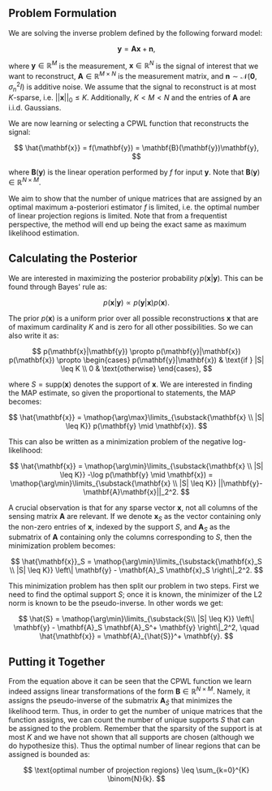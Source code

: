 ## Problem Formulation

We are solving the inverse problem defined by the following forward model:

$$ 
\mathbf{y} = \mathbf{A}\mathbf{x} + \mathbf{n},
$$

where $\mathbf{y} \in \mathbb{R}^M$ is the measurement, $\mathbf{x} \in \mathbb{R}^N$ is the signal of interest that we want to reconstruct, $\mathbf{A} \in \mathbb{R}^{M \times N}$ is the measurement matrix, and $\mathbf{n} \sim \mathcal{N}(\mathbf{0}, \sigma_n^2 I)$ is additive noise. We assume that the signal to reconstruct is at most $K$-sparse, i.e. $||\mathbf{x}||_0 \leq K$. Additionally, $K < M < N$ and the entries of $\mathbf{A}$ are i.i.d. Gaussians.

We are now learning or selecting a CPWL function that reconstructs the signal:

$$
\hat{\mathbf{x}} = f(\mathbf{y}) = \mathbf{B}(\mathbf{y})\mathbf{y},
$$

where $\mathbf{B}(\mathbf{y})$ is the linear operation performed by $f$ for input $\mathbf{y}$. Note that $\mathbf{B}(\mathbf{y}) \in \mathbb{R}^{N \times M}$.

We aim to show that the number of unique matrices that are assigned by an optimal maximum a-posteriori estimator $f$ is limited, i.e. the optimal number of linear projection regions is limited. Note that from a frequentist perspective, the method will end up being the exact same as maximum likelihood estimation.

## Calculating the Posterior

We are interested in maximizing the posterior probability $p(\mathbf{x}|\mathbf{y})$. This can be found through Bayes' rule as:

$$
p(\mathbf{x}|\mathbf{y}) \propto p(\mathbf{y}|\mathbf{x})p(\mathbf{x}).
$$

The prior $p(\mathbf{x})$ is a uniform prior over all possible reconstructions $\mathbf{x}$ that are of maximum cardinality $K$ and is zero for all other possibilities. So we can also write it as:

$$ 
p(\mathbf{x}|\mathbf{y}) \propto p(\mathbf{y}|\mathbf{x}) p(\mathbf{x}) \propto \begin{cases} 
p(\mathbf{y}|\mathbf{x}) & \text{if } |S| \leq K \\
0 & \text{otherwise} 
\end{cases},
$$

where $S = \text{supp}(\mathbf{x})$ denotes the support of $\mathbf{x}$. We are interested in finding the MAP estimate, so given the proportional to statements, the MAP becomes:

$$
\hat{\mathbf{x}} = \mathop{\arg\max}\limits_{\substack{\mathbf{x} \\ |S| \leq K}} p(\mathbf{y} \mid \mathbf{x}).
$$

This can also be written as a minimization problem of the negative log-likelihood:

$$
\hat{\mathbf{x}} = \mathop{\arg\min}\limits_{\substack{\mathbf{x} \\ |S| \leq K}} -\log p(\mathbf{y} \mid \mathbf{x}) = \mathop{\arg\min}\limits_{\substack{\mathbf{x} \\ |S| \leq K}} ||\mathbf{y}-\mathbf{A}\mathbf{x}||_2^2.
$$

A crucial observation is that for any sparse vector $\mathbf{x}$, not all columns of the sensing matrix $\mathbf{A}$ are relevant. If we denote $\mathbf{x}_S$ as the vector containing only the non-zero entries of $\mathbf{x}$, indexed by the support $S$, and $\mathbf{A}_S$ as the submatrix of $\mathbf{A}$ containing only the columns corresponding to $S$, then the minimization problem becomes:

$$
\hat{\mathbf{x}}_S = \mathop{\arg\min}\limits_{\substack{\mathbf{x}_S \\ |S| \leq K}} \left\| \mathbf{y} - \mathbf{A}_S \mathbf{x}_S \right\|_2^2.
$$

This minimization problem has then split our problem in two steps. First we need to find the optimal support $S$; once it is known, the minimizer of the L2 norm is known to be the pseudo-inverse. In other words we get:

$$
\hat{S} = \mathop{\arg\min}\limits_{\substack{S\\ |S| \leq K}} \left\| \mathbf{y} - \mathbf{A}_S  \mathbf{A}_S^+ \mathbf{y} \right\|_2^2, \quad \hat{\mathbf{x}} = \mathbf{A}_{\hat{S}}^+ \mathbf{y}.
$$

## Putting it Together

From the equation above it can be seen that the CPWL function we learn indeed assigns linear transformations of the form $\mathbf{B} \in \mathbb{R}^{N \times M}$. Namely, it assigns the pseudo-inverse of the submatrix $\mathbf{A}_{\hat{S}}$ that minimizes the likelihood term. Thus, in order to get the number of unique matrices that the function assigns, we can count the number of unique supports $S$ that can be assigned to the problem. Remember that the sparsity of the support is at most $K$ and we have not shown that all supports are chosen (although we do hypothesize this). Thus the optimal number of linear regions that can be assigned is bounded as:

$$
\text{optimal number of projection regions} \leq \sum_{k=0}^{K} \binom{N}{k}.
$$
